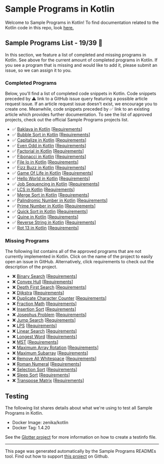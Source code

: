 # Sample Programs in Kotlin

Welcome to Sample Programs in Kotlin! To find documentation related to the Kotlin code in this repo, look [here.](https://sampleprograms.io/languages/kotlin)

## Sample Programs List - 19/39 :thinking:

In this section, we feature a list of completed and missing programs in Kotlin. See above for the current amount of completed programs in Kotlin. If you see a program that is missing and would like to add it, please submit an issue, so we can assign it to you.

### Completed Programs

Below, you'll find a list of completed code snippets in Kotlin. Code snippets preceded by :warning: link to a GitHub issue query featuring a possible article request issue. If an article request issue doesn't exist, we encourage you to create one. Meanwhile, code snippets preceded by :white_check_mark: link to an existing article which provides further documentation. To see the list of approved projects, check out the official Sample Programs projects list.

- :white_check_mark: [Baklava in Kotlin](https://sampleprograms.io/projects/baklava/kotlin) [[Requirements](https://sampleprograms.io/projects/baklava)]
- :white_check_mark: [Bubble Sort in Kotlin](https://sampleprograms.io/projects/bubble-sort/kotlin) [[Requirements](https://sampleprograms.io/projects/bubble-sort)]
- :white_check_mark: [Capitalize in Kotlin](https://sampleprograms.io/projects/capitalize/kotlin) [[Requirements](https://sampleprograms.io/projects/capitalize)]
- :white_check_mark: [Even Odd in Kotlin](https://sampleprograms.io/projects/even-odd/kotlin) [[Requirements](https://sampleprograms.io/projects/even-odd)]
- :white_check_mark: [Factorial in Kotlin](https://sampleprograms.io/projects/factorial/kotlin) [[Requirements](https://sampleprograms.io/projects/factorial)]
- :white_check_mark: [Fibonacci in Kotlin](https://sampleprograms.io/projects/fibonacci/kotlin) [[Requirements](https://sampleprograms.io/projects/fibonacci)]
- :white_check_mark: [File Io in Kotlin](https://sampleprograms.io/projects/file-io/kotlin) [[Requirements](https://sampleprograms.io/projects/file-io)]
- :white_check_mark: [Fizz Buzz in Kotlin](https://sampleprograms.io/projects/fizz-buzz/kotlin) [[Requirements](https://sampleprograms.io/projects/fizz-buzz)]
- :white_check_mark: [Game Of Life in Kotlin](https://sampleprograms.io/projects/game-of-life/kotlin) [[Requirements](https://sampleprograms.io/projects/game-of-life)]
- :white_check_mark: [Hello World in Kotlin](https://sampleprograms.io/projects/hello-world/kotlin) [[Requirements](https://sampleprograms.io/projects/hello-world)]
- :white_check_mark: [Job Sequencing in Kotlin](https://sampleprograms.io/projects/job-sequencing/kotlin) [[Requirements](https://sampleprograms.io/projects/job-sequencing)]
- :white_check_mark: [LCS in Kotlin](https://sampleprograms.io/projects/lcs/kotlin) [[Requirements](https://sampleprograms.io/projects/lcs)]
- :white_check_mark: [Merge Sort in Kotlin](https://sampleprograms.io/projects/merge-sort/kotlin) [[Requirements](https://sampleprograms.io/projects/merge-sort)]
- :white_check_mark: [Palindromic Number in Kotlin](https://sampleprograms.io/projects/palindromic-number/kotlin) [[Requirements](https://sampleprograms.io/projects/palindromic-number)]
- :white_check_mark: [Prime Number in Kotlin](https://sampleprograms.io/projects/prime-number/kotlin) [[Requirements](https://sampleprograms.io/projects/prime-number)]
- :white_check_mark: [Quick Sort in Kotlin](https://sampleprograms.io/projects/quick-sort/kotlin) [[Requirements](https://sampleprograms.io/projects/quick-sort)]
- :white_check_mark: [Quine in Kotlin](https://sampleprograms.io/projects/quine/kotlin) [[Requirements](https://sampleprograms.io/projects/quine)]
- :white_check_mark: [Reverse String in Kotlin](https://sampleprograms.io/projects/reverse-string/kotlin) [[Requirements](https://sampleprograms.io/projects/reverse-string)]
- :white_check_mark: [Rot 13 in Kotlin](https://sampleprograms.io/projects/rot-13/kotlin) [[Requirements](https://sampleprograms.io/projects/rot-13)]

### Missing Programs

The following list contains all of the approved programs that are not currently implemented in Kotlin. Click on the name of the project to easily open an issue in GitHub. Alternatively, click requirements to check out the description of the project.

- :x: [Binary Search](https://github.com/TheRenegadeCoder/sample-programs/issues/new?assignees=&labels=enhancement&template=code-snippet-request.md&title=Add+Binary+Search+in+kotlin) [[Requirements](https://sampleprograms.io/projects/binary-search)]
- :x: [Convex Hull](https://github.com/TheRenegadeCoder/sample-programs/issues/new?assignees=&labels=enhancement&template=code-snippet-request.md&title=Add+Convex+Hull+in+kotlin) [[Requirements](https://sampleprograms.io/projects/convex-hull)]
- :x: [Depth First Search](https://github.com/TheRenegadeCoder/sample-programs/issues/new?assignees=&labels=enhancement&template=code-snippet-request.md&title=Add+Depth+First+Search+in+kotlin) [[Requirements](https://sampleprograms.io/projects/depth-first-search)]
- :x: [Dijkstra](https://github.com/TheRenegadeCoder/sample-programs/issues/new?assignees=&labels=enhancement&template=code-snippet-request.md&title=Add+Dijkstra+in+kotlin) [[Requirements](https://sampleprograms.io/projects/dijkstra)]
- :x: [Duplicate Character Counter](https://github.com/TheRenegadeCoder/sample-programs/issues/new?assignees=&labels=enhancement&template=code-snippet-request.md&title=Add+Duplicate+Character+Counter+in+kotlin) [[Requirements](https://sampleprograms.io/projects/duplicate-character-counter)]
- :x: [Fraction Math](https://github.com/TheRenegadeCoder/sample-programs/issues/new?assignees=&labels=enhancement&template=code-snippet-request.md&title=Add+Fraction+Math+in+kotlin) [[Requirements](https://sampleprograms.io/projects/fraction-math)]
- :x: [Insertion Sort](https://github.com/TheRenegadeCoder/sample-programs/issues/new?assignees=&labels=enhancement&template=code-snippet-request.md&title=Add+Insertion+Sort+in+kotlin) [[Requirements](https://sampleprograms.io/projects/insertion-sort)]
- :x: [Josephus Problem](https://github.com/TheRenegadeCoder/sample-programs/issues/new?assignees=&labels=enhancement&template=code-snippet-request.md&title=Add+Josephus+Problem+in+kotlin) [[Requirements](https://sampleprograms.io/projects/josephus-problem)]
- :x: [Jump Search](https://github.com/TheRenegadeCoder/sample-programs/issues/new?assignees=&labels=enhancement&template=code-snippet-request.md&title=Add+Jump+Search+in+kotlin) [[Requirements](https://sampleprograms.io/projects/jump-search)]
- :x: [LPS](https://github.com/TheRenegadeCoder/sample-programs/issues/new?assignees=&labels=enhancement&template=code-snippet-request.md&title=Add+LPS+in+kotlin) [[Requirements](https://sampleprograms.io/projects/lps)]
- :x: [Linear Search](https://github.com/TheRenegadeCoder/sample-programs/issues/new?assignees=&labels=enhancement&template=code-snippet-request.md&title=Add+Linear+Search+in+kotlin) [[Requirements](https://sampleprograms.io/projects/linear-search)]
- :x: [Longest Word](https://github.com/TheRenegadeCoder/sample-programs/issues/new?assignees=&labels=enhancement&template=code-snippet-request.md&title=Add+Longest+Word+in+kotlin) [[Requirements](https://sampleprograms.io/projects/longest-word)]
- :x: [MST](https://github.com/TheRenegadeCoder/sample-programs/issues/new?assignees=&labels=enhancement&template=code-snippet-request.md&title=Add+MST+in+kotlin) [[Requirements](https://sampleprograms.io/projects/mst)]
- :x: [Maximum Array Rotation](https://github.com/TheRenegadeCoder/sample-programs/issues/new?assignees=&labels=enhancement&template=code-snippet-request.md&title=Add+Maximum+Array+Rotation+in+kotlin) [[Requirements](https://sampleprograms.io/projects/maximum-array-rotation)]
- :x: [Maximum Subarray](https://github.com/TheRenegadeCoder/sample-programs/issues/new?assignees=&labels=enhancement&template=code-snippet-request.md&title=Add+Maximum+Subarray+in+kotlin) [[Requirements](https://sampleprograms.io/projects/maximum-subarray)]
- :x: [Remove All Whitespace](https://github.com/TheRenegadeCoder/sample-programs/issues/new?assignees=&labels=enhancement&template=code-snippet-request.md&title=Add+Remove+All+Whitespace+in+kotlin) [[Requirements](https://sampleprograms.io/projects/remove-all-whitespace)]
- :x: [Roman Numeral](https://github.com/TheRenegadeCoder/sample-programs/issues/new?assignees=&labels=enhancement&template=code-snippet-request.md&title=Add+Roman+Numeral+in+kotlin) [[Requirements](https://sampleprograms.io/projects/roman-numeral)]
- :x: [Selection Sort](https://github.com/TheRenegadeCoder/sample-programs/issues/new?assignees=&labels=enhancement&template=code-snippet-request.md&title=Add+Selection+Sort+in+kotlin) [[Requirements](https://sampleprograms.io/projects/selection-sort)]
- :x: [Sleep Sort](https://github.com/TheRenegadeCoder/sample-programs/issues/new?assignees=&labels=enhancement&template=code-snippet-request.md&title=Add+Sleep+Sort+in+kotlin) [[Requirements](https://sampleprograms.io/projects/sleep-sort)]
- :x: [Transpose Matrix](https://github.com/TheRenegadeCoder/sample-programs/issues/new?assignees=&labels=enhancement&template=code-snippet-request.md&title=Add+Transpose+Matrix+in+kotlin) [[Requirements](https://sampleprograms.io/projects/transpose-matrix)]

## Testing

The following list shares details about what we're using to test all Sample Programs in Kotlin.

- Docker Image: zenika/kotlin
- Docker Tag: 1.4.20

See the [Glotter project](https://github.com/auroq/glotter) for more information on how to create a testinfo file.

---

This page was generated automatically by the Sample Programs READMEs tool. Find out how to support [this project](https://github.com/TheRenegadeCoder/sample-programs-readmes) on Github.